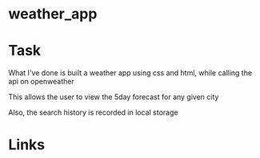 # weather_app
 
# Task

What I've done is built a weather app using css and html, while calling the api on openweather

This allows the user to view the 5day forecast for any given city

Also, the search history is recorded in local storage


# Links

